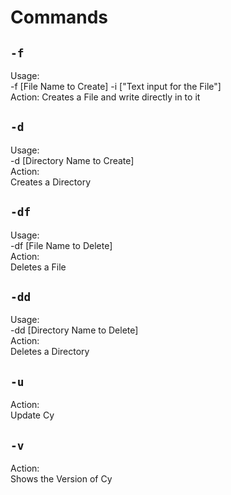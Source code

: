 # Commands


## `-f`
Usage:\
-f [File Name to Create] -i ["Text input for the File"]\
Action:
Creates a File and write directly in to it


## `-d`
Usage:\
-d [Directory Name to Create]\
Action:\
Creates a Directory


## `-df`
Usage:\
-df [File Name to Delete]\
Action:\
Deletes a File


## `-dd`
Usage:\
-dd [Directory Name to Delete]\
Action:\
Deletes a Directory


## `-u`
Action:\
Update Cy


## `-v`
Action:\
Shows the Version of Cy
